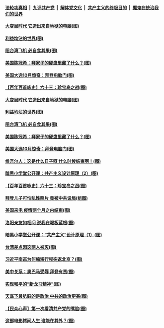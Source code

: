 

####  [法轮功真相](../../../../basic/blob/master/README.md?t=10210403) &nbsp;|&nbsp; [九评共产党](../../../../9ping.md/blob/master/README.md?t=10210403) &nbsp;|&nbsp; [解体党文化](../../../../jtdwh.md/blob/master/README.md?t=10210403)  &nbsp;|&nbsp; [共产主义的终极目的](../../../../gczydzjmd.md/blob/master/README.md?t=10210403) &nbsp;|&nbsp; [魔鬼在统治我们的世界](../../../../mgztzwmdsj.md/blob/master/README.md?t=10210403) 

#### [大变局时代 它造出来自地狱的电脑(图)](../pages/p4/949811.md?t=10210403) 

#### [利益均沾的世界(图)](../pages/p4/949779.md?t=10210403) 

#### [阻台湾飞机 必自食其果(图)](../pages/p4/949776.md?t=10210403) 

#### [美国陈冠希：拜家子的硬盘里藏了什么？(图)](../pages/p4/949774.md?t=10210403) 

#### [美国大选10月惊奇：拜登电脑门(图)](../pages/p4/949772.md?t=10210403) 

#### [【百年百首咏史】六十三：珍宝岛之战(图)](../pages/p4/949761.md?t=10210403) 

#### [大变局时代 它造出来自地狱的电脑(图)](../pages/p4/949811.md?t=10210403) 

#### [利益均沾的世界(图)](../pages/p4/949779.md?t=10210403) 

#### [阻台湾飞机 必自食其果(图)](../pages/p4/949776.md?t=10210403) 

#### [美国陈冠希：拜家子的硬盘里藏了什么？(图)](../pages/p4/949774.md?t=10210403) 

#### [美国大选10月惊奇：拜登电脑门(图)](../pages/p4/949772.md?t=10210403) 

#### [维吾尔人：这是什么日子呀 什么时候结束啊！(图)](../pages/p4/949771.md?t=10210403) 

#### [暗黑小学堂公开课：共产主义设计原理（2）(图)](../pages/p4/949768.md?t=10210403) 

#### [【百年百首咏史】六十三：珍宝岛之战(图)](../pages/p4/949761.md?t=10210403) 

#### [拜登儿子可怕乱性照片 竟被中共设局(组图)](../pages/p4/949631.md?t=10210403) 

#### [美国来电 疫情两个月之内结束(图)](../pages/p4/949656.md?t=10210403) 

#### [洛阳亲友如相问 说我在喝板蓝根(图)](../pages/p4/949653.md?t=10210403) 

#### [暗黑小学堂公开课：“共产主义”设计原理（1）(图)](../pages/p4/949650.md?t=10210403) 

#### [台湾差点因这两人被灭(图)](../pages/p4/949582.md?t=10210403) 


#### [习近平南巡为何缩短行程突返北京？(图)](../pages/p4/949598.md?t=10210403) 

#### [美中关系：奥巴马受辱 拜登有责(图)](../pages/p4/949581.md?t=10210403) 

#### [实现和平的“新龙马精神”(图)](../pages/p4/949587.md?t=10210403) 

#### [天底下最肮脏的是政治 中共的政治更甚(图)](../pages/p4/949579.md?t=10210403) 

#### [【民众心声】第一次看清共产党的嘴脸(图)](../pages/p4/949084.md?t=10210403) 

#### [这部电影拷问人生 谁能在其外？(图)](../pages/p4/949592.md?t=10210403) 

